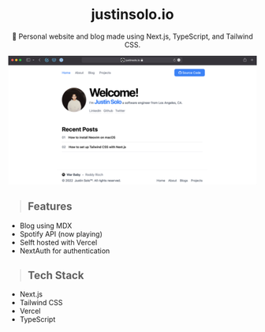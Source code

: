 <div align="center">
  <h1>justinsolo.io</h1>
  <p>🚀 Personal website and blog made using Next.js, TypeScript, and Tailwind CSS.</p>
</div>

![Alt Text](public/projects/justinsolo-io.png)


> ## Features

- Blog using MDX
- Spotify API (now playing)
- Selft hosted with Vercel
- NextAuth for authentication

> ## Tech Stack

- Next.js
- Tailwind CSS
- Vercel
- TypeScript
